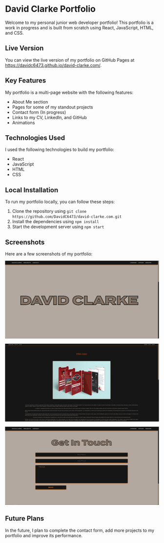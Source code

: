 # David Clarke Portfolio

Welcome to my personal junior web developer portfolio! This portfolio is a work in progress and is built from scratch using React, JavaScript, HTML, and CSS.

## Live Version

You can view the live version of my portfolio on GitHub Pages at https://davidc6473.github.io/david-clarke.com/.

## Key Features

My portfolio is a multi-page website with the following features:

- About Me section
- Pages for some of my standout projects
- Contact form (In progress)
- Links to my CV, LinkedIn, and GitHub
- Animations

## Technologies Used

I used the following technologies to build my portfolio:

- React
- JavaScript
- HTML
- CSS

## Local Installation

To run my portfolio locally, you can follow these steps:

1. Clone the repository using `git clone https://github.com/DavidC6473/david-clarke.com.git`
2. Install the dependencies using `npm install`
3. Start the development server using `npm start`

## Screenshots

Here are a few screenshots of my portfolio:

![Screenshot 1](./screenshots/screenshot1.PNG)

![Screenshot 2](./screenshots/screenshot2.PNG)

![Screenshot 3](./screenshots/screenshot3.PNG)

## Future Plans

In the future, I plan to complete the contact form, add more projects to my portfolio and improve its performance.

